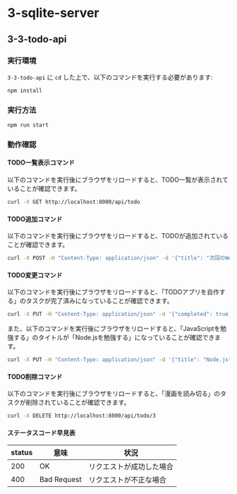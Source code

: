 # 3-sqlite-server

## 3-3-todo-api

### 実行環境

`3-3-todo-api` に `cd` した上で、以下のコマンドを実行する必要があります:

```bash
npm install
```

### 実行方法

```bash
npm run start
```

### 動作確認

#### TODO一覧表示コマンド

以下のコマンドを実行後にブラウザをリロードすると、TODO一覧が表示されていることが確認できます。

```bash
curl -X GET http://localhost:8000/api/todo
```

#### TODO追加コマンド

以下のコマンドを実行後にブラウザをリロードすると、TODOが追加されていることが確認できます。

```bash
curl -X POST -H "Content-Type: application/json" -d '{"title": "次回のWeb研に出席する"}' http://localhost:8000/api/todo
```

#### TODO変更コマンド

以下のコマンドを実行後にブラウザをリロードすると、「TODOアプリを自作する」のタスクが完了済みになっていることが確認できます。

```bash
curl -X PUT -H "Content-Type: application/json" -d '{"completed": true}' http://localhost:8000/api/todo/2
```

また、以下のコマンドを実行後にブラウザをリロードすると、「JavaScriptを勉強する」のタイトルが「Node.jsを勉強する」になっていることが確認できます。

```bash
curl -X PUT -H "Content-Type: application/json" -d '{"title": "Node.jsを勉強する"}' http://localhost:8000/api/todo/1
```

#### TODO削除コマンド

以下のコマンドを実行後にブラウザをリロードすると、「漫画を読み切る」のタスクが削除されていることが確認できます。

```bash
curl -X DELETE http://localhost:8000/api/todo/3
```

#### ステータスコード早見表

| status | 意味        | 状況                     |
| ------ | ----------- | ------------------------ |
| 200    | OK          | リクエストが成功した場合 |
| 400    | Bad Request | リクエストが不正な場合   |
